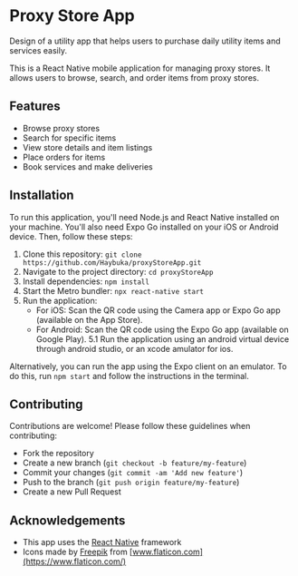 # Proxy Store App

Design of a utility app that helps users to purchase daily utility items and services easily.

This is a React Native mobile application for managing proxy stores. It allows users to browse, search, and order items from proxy stores.

## Features

- Browse proxy stores
- Search for specific items
- View store details and item listings
- Place orders for items
- Book services and make deliveries

## Installation

To run this application, you'll need Node.js and React Native installed on your machine. You'll also need Expo Go installed on your iOS or Android device. Then, follow these steps:

1. Clone this repository: `git clone https://github.com/Haybuka/proxyStoreApp.git`
2. Navigate to the project directory: `cd proxyStoreApp`
3. Install dependencies: `npm install`
4. Start the Metro bundler: `npx react-native start`
5. Run the application:
   - For iOS: Scan the QR code using the Camera app or Expo Go app (available on the App Store).
   - For Android: Scan the QR code using the Expo Go app (available on Google Play).
5.1 Run the application using an android virtual device through android studio, or an xcode amulator for ios.

Alternatively, you can run the app using the Expo client on an emulator. To do this, run `npm start` and follow the instructions in the terminal.

## Contributing

Contributions are welcome! Please follow these guidelines when contributing:

- Fork the repository
- Create a new branch (`git checkout -b feature/my-feature`)
- Commit your changes (`git commit -am 'Add new feature'`)
- Push to the branch (`git push origin feature/my-feature`)
- Create a new Pull Request


## Acknowledgements

- This app uses the [React Native](https://reactnative.dev/) framework
- Icons made by [Freepik](https://www.freepik.com) from [www.flaticon.com](https://www.flaticon.com/)

